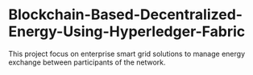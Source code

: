 # Blockchain-Based-Decentralized-Energy-Using-Hyperledger-Fabric
This project focus on enterprise smart grid solutions to manage energy exchange between participants of the network.
